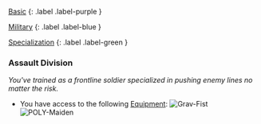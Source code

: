 
[Basic](Game/Progress#Basic)
{: .label .label-purple }

[Military](Game/Military)
{: .label .label-blue }

[Specialization](Game/Progress#Specialization)
{: .label .label-green }
### Assault Division
*You've trained as a frontline soldier specialized in pushing enemy lines no matter the risk.*
* You have access to the following [Equipment](Core/Equipment):
![Grav-Fist](Game/Blocks/Grav-Fist)
![POLY-Maiden](Game/Blocks/POLY-Maiden)